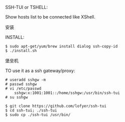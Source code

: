 SSH-TUI or TSHELL:

Show hosts list to be connected like XShell.

安装

INSTALL:

    $ sudo apt-get/yum/brew install dialog ssh-copy-id
    $ ./install.sh

堡垒机

TO use it as a ssh gateway/proxy:

    # useradd sshgw -m
    # passwd sshgw
    # vi /etc/passwd
        sshgw:x:1001:1001::/home/sshgw:/usr/bin/ssh-tui
    # su sshgw

    $ git clone https://github.com/lofyer/ssh-tui
    $ cd ssh-tui; ./ssh-tui
    $ sudo cp ./ssh-tui /usr/bin/
